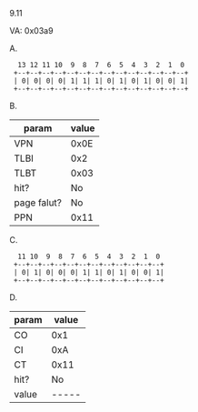 9.11

VA: 0x03a9

A.

      13 12 11 10  9  8  7  6  5  4  3  2  1  0
     +--+--+--+--+--+--+--+--+--+--+--+--+--+--+
     | 0| 0| 0| 0| 1| 1| 1| 0| 1| 0| 1| 0| 0| 1|
     +--+--+--+--+--+--+--+--+--+--+--+--+--+--+

B.

|param|value|
|-----|-----|
|VPN  |0x0E |
|TLBI |0x2  |
|TLBT |0x03 |
|hit? |No   |
|page falut?|No   |
|PPN  |0x11 |


C.


      11 10  9  8  7  6  5  4  3  2  1  0
     +--+--+--+--+--+--+--+--+--+--+--+--+
     | 0| 1| 0| 0| 0| 1| 1| 0| 1| 0| 0| 1|
     +--+--+--+--+--+--+--+--+--+--+--+--+


D.


|param|value|
|-----|-----|
|CO   |0x1  |
|CI   |0xA  |
|CT   |0x11 |
|hit? |No   |
|value|-----|



